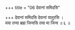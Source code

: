 +++
title = "06 देवानां समिदसि"

+++
देवानां समिदसि देवानां यातुरसि ।  
यया तन्वा ब्रह्म जिन्वसि तया मा जिन्व ॥ ६ ॥